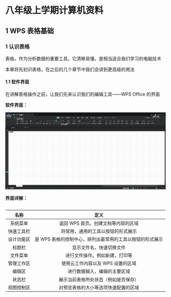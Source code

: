 # 八年级上学期计算机资料

## 1 WPS 表格基础

### 1 认识表格

表格，作为分析数据的重要工具。它清晰易懂，是相当适合我们学习的电脑技术

本章将先初识表格，在之后的几个章节中我们会讲到更高级的用法

#### 1.1 软件界面

在讲解表格操作之前，让我们先来认识我们的编辑工具——WPS Office 的界面

**软件界面：**

![软件界面](./assets/页面.png)

**界面详解：**

<style>
.center 
{
  width: auto;
  display: table;
  margin-left: auto;
  margin-right: auto;
}
</style>

<div class="center">

|    名称    |                           定义                            |
| :--------: | :-------------------------------------------------------: |
|  系统菜单  |            返回 WPS 首页。创建文档等内容的区域            |
| 快速工具栏 |            将常用，通用的工具以按钮的形式展示             |
| 设计功能区 | 是 WPS 表格的控制中心，排列出最常用的工具以按钮的形式展示 |
|   标题栏   |                 显示文件名，快速切换文件                  |
|  文件菜单  |              进行文件操作。例如新建，打印等               |
| 管理工作区 |             使用云工作内容以及 WPS 设置的区域             |
|   编辑区   |               进行数据输入，编辑的主要区域                |
|   状态栏   |           展示当前表格所处状态（例如是否保存）            |
| 视图控制区 |           对预览表格的大小等选项快速配置的区域            |

</div>

